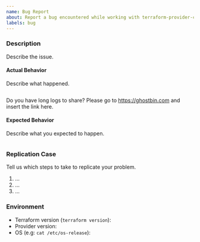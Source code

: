 ```yaml
---
name: Bug Report
about: Report a bug encountered while working with terraform-provider-cloudca
labels: bug
---
```

### Description

Describe the issue.

#### Actual Behavior

Describe what happened.

```
```

Do you have long logs to share? Please go to https://ghostbin.com and insert the link here.

#### Expected Behavior

Describe what you expected to happen.

```
```

### Replication Case

Tell us which steps to take to replicate your problem.

1. ...
2. ...
3. ...

### Environment

- Terraform version (`terraform version`):
- Provider version:
- OS (e.g: `cat /etc/os-release`):
